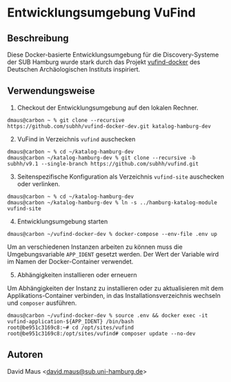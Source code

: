 # Entwicklungsumgebung VuFind

## Beschreibung

Diese Docker-basierte Entwicklungsumgebung für die Discovery-Systeme der SUB Hamburg wurde stark durch das Projekt
[vufind-docker](https://github.com/dainst/vufind-docker) des Deutschen Archäologischen Instituts inspiriert.

## Verwendungsweise

1. Checkout der Entwicklungsumgebung auf den lokalen Rechner.

```
dmaus@carbon ~ % git clone --recursive https://github.com/subhh/vufind-docker-dev.git katalog-hamburg-dev
```

2. VuFind in Verzeichnis ```vufind``` auschecken

```
dmaus@carbon ~ % cd ~/katalog-hamburg-dev
dmaus@carbon ~/katalog-hamburg-dev % git clone --recursive -b subhh/v9.1 --single-branch https://github.com/subhh/vufind.git
```

3. Seitenspezifische Konfiguration als Verzeichnis ```vufind-site``` auschecken oder verlinken.

```
dmaus@carbon ~ % cd ~/katalog-hamburg-dev
dmaus@carbon ~/katalog-hamburg-dev % ln -s ../hamburg-katalog-module vufind-site
```

4. Entwicklungsumgebung starten

```
dmaus@carbon ~/vufind-docker-dev % docker-compose --env-file .env up
```

Um an verschiedenen Instanzen arbeiten zu können muss die Umgebungsvariable ```APP_IDENT``` gesetzt werden. Der Wert der
Variable wird im Namen der Docker-Container verwendet.

5. Abhängigkeiten installieren oder erneuern

Um Abhängigkeiten der Instanz zu installieren oder zu aktualisieren mit dem Applikations-Container verbinden, in das
Installationsverzeichnis wechseln und ```composer``` ausführen.

```
dmaus@carbon ~/vufind-docker-dev % source .env && docker exec -it vufind-application-${APP_IDENT} /bin/bash
root@be951c3169c8:~# cd /opt/sites/vufind
root@be951c3169c8:/opt/sites/vufind# composer update --no-dev
```

## Autoren

David Maus &lt;david.maus@sub.uni-hamburg.de&gt;
